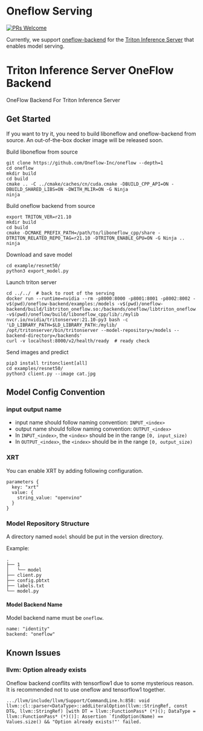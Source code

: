 # Oneflow Serving

[![PRs Welcome](https://img.shields.io/badge/PRs-welcome-brightgreen.svg)](https://github.com/Oneflow-Inc/serving/pulls)

Currently, we support [oneflow-backend](./oneflow-backend) for the [Triton Inference Server](https://github.com/triton-inference-server/server) that enables model serving.

# Triton Inference Server OneFlow Backend

OneFlow Backend For Triton Inference Server

## Get Started

If you want to try it, you need to build liboneflow and oneflow-backend from source. An out-of-the-box docker image will be released soon.

Build liboneflow from source

```
git clone https://github.com/Oneflow-Inc/oneflow --depth=1
cd oneflow
mkdir build
cd build
cmake .. -C ../cmake/caches/cn/cuda.cmake -DBUILD_CPP_API=ON -DBUILD_SHARED_LIBS=ON -DWITH_MLIR=ON -G Ninja
ninja
```

Build oneflow backend from source

```
export TRITON_VER=r21.10
mkdir build
cd build
cmake -DCMAKE_PREFIX_PATH=/path/to/liboneflow_cpp/share -DTRITON_RELATED_REPO_TAG=r21.10 -DTRITON_ENABLE_GPU=ON -G Ninja ..
ninja
```

Download and save model

```
cd example/resnet50/
python3 export_model.py
```

Launch triton server

```
cd ../../  # back to root of the serving
docker run --runtime=nvidia --rm -p8000:8000 -p8001:8001 -p8002:8002 -v$(pwd)/oneflow-backend/examples:/models -v$(pwd)/oneflow-backend/build/libtriton_oneflow.so:/backends/oneflow/libtriton_oneflow.so -v$(pwd)/oneflow/build/liboneflow_cpp/lib/:/mylib nvcr.io/nvidia/tritonserver:21.10-py3 bash -c 'LD_LIBRARY_PATH=$LD_LIBRARY_PATH:/mylib/ /opt/tritonserver/bin/tritonserver --model-repository=/models --backend-directory=/backends' 
curl -v localhost:8000/v2/health/ready  # ready check
```

Send images and predict

```
pip3 install tritonclient[all]
cd examples/resnet50/
python3 client.py --image cat.jpg
```

## Model Config Convention

### input output name

- input name should follow naming convention: `INPUT_<index>`
- output name should follow naming convention: `OUTPUT_<index>`
- In `INPUT_<index>`, the `<index>` should be in the range `[0, input_size)`
- In `OUTPUT_<index>`, the `<index>` should be in the range `[0, output_size)`

### XRT

You can enable XRT by adding following configuration.

```
parameters {
  key: "xrt"
  value: {
    string_value: "openvino"
  }
}
```

### Model Repository Structure

A directory named `model` should be put in the version directory.

Example:

```
.
├── 1
│   └── model
├── client.py
├── config.pbtxt
├── labels.txt
└── model.py
```

#### Model Backend Name

Model backend name must be `oneflow`.

```
name: "identity"
backend: "oneflow"
```

## Known Issues

### llvm: Option already exists

Oneflow backend conflits with tensorflow1 due to some mysterious reason. It is recommended not to use oneflow and tensorflow1 together.

```
.../llvm/include/llvm/Support/CommandLine.h:858: void llvm::cl::parser<DataType>::addLiteralOption(llvm::StringRef, const DT&, llvm::StringRef) [with DT = llvm::FunctionPass* (*)(); DataType = llvm::FunctionPass* (*)()]: Assertion `findOption(Name) == Values.size() && "Option already exists!"' failed.
```
